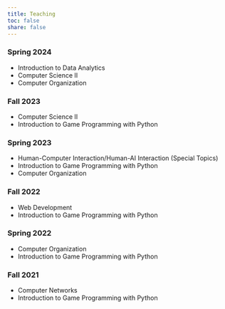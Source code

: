 ```yaml
---
title: Teaching
toc: false
share: false
---
```


### Spring 2024
* Introduction to Data Analytics
* Computer Science II
* Computer Organization

### Fall 2023
* Computer Science II
* Introduction to Game Programming with Python

### Spring 2023
* Human-Computer Interaction/Human-AI Interaction (Special Topics)
* Introduction to Game Programming with Python
* Computer Organization

### Fall 2022
* Web Development
* Introduction to Game Programming with Python

### Spring 2022
* Computer Organization
* Introduction to Game Programming with Python

### Fall 2021
* Computer Networks
* Introduction to Game Programming with Python

